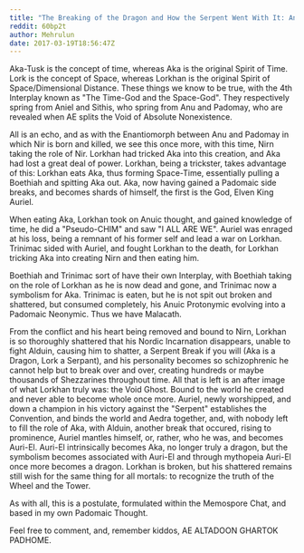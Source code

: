 ```yaml
---
title: "The Breaking of the Dragon and How the Serpent Went With It: An Analysis of the 4th Recorded Interplay"
reddit: 60bp2t
author: Mehrulun
date: 2017-03-19T18:56:47Z
---
```


Aka-Tusk is the concept of time, whereas Aka is the original Spirit of Time. Lork is the concept of Space, whereas Lorkhan is the original Spirit of Space/Dimensional Distance. These things we know to be true, with the 4th Interplay known as "The Time-God and the Space-God". They respectively spring from Aniel and Sithis, who spring from Anu and Padomay, who are revealed when AE splits the Void of Absolute Nonexistence. 

All is an echo, and as with the Enantiomorph between Anu and Padomay in which Nir is born and killed, we see this once more, with this time, Nirn taking the role of Nir. Lorkhan had tricked Aka into this creation, and Aka had lost a great deal of power. Lorkhan, being a trickster, takes advantage of this: Lorkhan eats Aka, thus forming Space-Time, essentially pulling a Boethiah and spitting Aka out. Aka, now having gained a Padomaic side breaks, and becomes shards of himself, the first is the God, Elven King Auriel.

When eating Aka, Lorkhan took on Anuic thought, and gained knowledge of time, he did a "Pseudo-CHIM" and saw "I ALL ARE WE". Auriel was enraged at his loss, being a remnant of his former self and lead a war on Lorkhan. Trinimac sided with Auriel, and fought Lorkhan to the death, for Lorkhan tricking Aka into creating Nirn and then eating him. 

Boethiah and Trinimac sort of have their own Interplay, with Boethiah taking on the role of Lorkhan as he is now dead and gone, and Trinimac now a symbolism for Aka. Trinimac is eaten, but he is not spit out broken and shattered, but consumed completely, his Anuic Protonymic evolving into a Padomaic Neonymic. Thus we have Malacath. 

From the conflict and his heart being removed and bound to Nirn, Lorkhan is so thoroughly shattered that his Nordic Incarnation disappears, unable to fight Alduin, causing him to shatter, a Serpent Break if you will (Aka is a Dragon, Lork a Serpant), and his personality becomes so schizophrenic he cannot help but to break over and over, creating hundreds or maybe thousands of Shezzarines throughout time. All that is left is an after image of what Lorkhan truly was: the Void Ghost. Bound to the world he created and never able to become whole once more. Auriel, newly worshipped, and down a champion in his victory against the "Serpent" establishes the Convention, and binds the world and Aedra together, and, with nobody left to fill the role of Aka, with Alduin, another break that occured, rising to prominence, Auriel mantles himself, or, rather, who he was, and becomes Auri-El. Auri-El intrinsically becomes Aka, no longer truly a dragon, but the symbolism becomes associated with Auri-El and through mythopeia Auri-El once more becomes a dragon. Lorkhan is broken, but his shattered remains still wish for the same thing for all mortals: to recognize the truth of the Wheel and the Tower.


As with all, this is a postulate, formulated within the Memospore Chat, and based in my own Padomaic Thought. 

Feel free to comment, and, remember kiddos, AE ALTADOON GHARTOK PADHOME.

